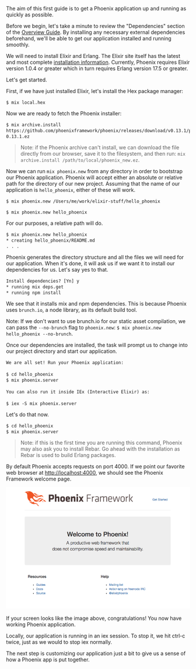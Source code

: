 The aim of this first guide is to get a Phoenix application up and running as quickly as possible.

Before we begin, let's take a minute to review the "Dependencies" section of the [Overview Guide](http://www.phoenixframework.org/docs/overview). By installing any necessary external dependencies beforehand, we'll be able to get our application installed and running smoothly.

We will need to install Elixir and Erlang. The Elixir site itself has the latest and most complete [installation information](http://elixir-lang.org/install.html). Currently, Phoenix requires Elixir version 1.0.4 or greater which in turn requires Erlang version 17.5 or greater.

Let's get started.

First, if we have just installed Elixir, let's install the Hex package manager:

```console
$ mix local.hex
```

Now we are ready to fetch the Phoenix installer:

```console
$ mix archive.install https://github.com/phoenixframework/phoenix/releases/download/v0.13.1/phoenix_new-0.13.1.ez
```

> Note: if the Phoenix archive can't install, we can download the file directly from our browser, save it to the filesystem, and then run: `mix archive.install /path/to/local/phoenix_new.ez`.

Now we can run `mix phoenix.new` from any directory in order to bootstrap our Phoenix application. Phoenix will accept either an absolute or relative path for the directory of our new project. Assuming that the name of our application is `hello_phoenix`, either of these will work.

```console
$ mix phoenix.new /Users/me/work/elixir-stuff/hello_phoenix
```

```console
$ mix phoenix.new hello_phoenix
```

For our purposes, a relative path will do.

```console
$ mix phoenix.new hello_phoenix
* creating hello_phoenix/README.md
. . .
```

Phoenix generates the directory structure and all the files we will need for our application. When it's done, it will ask us if we want it to install our dependencies for us. Let's say yes to that.

```console
Install dependencies? [Yn] y
* running mix deps.get
* running npm install
```

We see that it installs mix and npm dependencies. This is because Phoenix uses `brunch.io`, a node library, as its default build tool. 

Note: If we don't want to use brunch.io for our static asset compilation, we can pass the `--no-brunch` flag to `phoenix.new`: `$ mix phoenix.new hello_phoenix --no-brunch`.

Once our dependencies are installed, the task will prompt us to change into our project directory and start our application.

```console
We are all set! Run your Phoenix application:

$ cd hello_phoenix
$ mix phoenix.server

You can also run it inside IEx (Interactive Elixir) as:

$ iex -S mix phoenix.server
```

Let's do that now.

```console
$ cd hello_phoenix
$ mix phoenix.server
```

> Note: if this is the first time you are running this command, Phoenix may also ask you to install Rebar. Go ahead with the installation as Rebar is used to build Erlang packages.

By default Phoenix accepts requests on port 4000. If we point our favorite web browser at [http://localhost:4000](http://localhost:4000), we should see the Phoenix Framework welcome page.

![Phoenix Welcome Page](/images/welcome-to-phoenix.png)

If your screen looks like the image above, congratulations! You now have working Phoenix application.

Locally, our application is running in an iex session. To stop it, we hit ctrl-c twice, just as we would to stop iex normally.

The next step is customizing our application just a bit to give us a sense of how a Phoenix app is put together.
